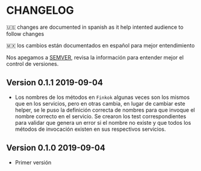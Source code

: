 # CHANGELOG

:us: changes are documented in spanish as it help intented audience to follow changes

:mexico: los cambios están documentados en español para mejor entendimiento

Nos apegamos a [SEMVER](SEMVER.md), revisa la información para entender mejor el control de versiones.

## Version 0.1.1 2019-09-04

- Los nombres de los métodos en `Finkok` algunas veces son los mismos que en los servicios, pero en otras cambia,
  en lugar de cambiar este helper, se le puso la definición correcta de nombres para que invoque el nombre
  correcto en el servicio. Se crearon los test correspondientes para validar que genera un error si el nombre
  no existe y que todos los métodos de invocación existen en sus respectivos servicios. 

## Version 0.1.0 2019-09-04

- Primer versión
